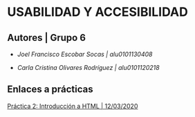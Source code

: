 # USABILIDAD Y ACCESIBILIDAD

## Autores | Grupo 6


* *Joel Francisco Escobar Socas | alu0101130408*


* *Carla Cristina Olivares Rodríguez | alu0101120218*


## Enlaces a prácticas 


[Práctica 2: Introducción a HTML | 12/03/2020](https://github.com/ccolivares/UyA/blob/master/index_Bank.html)






